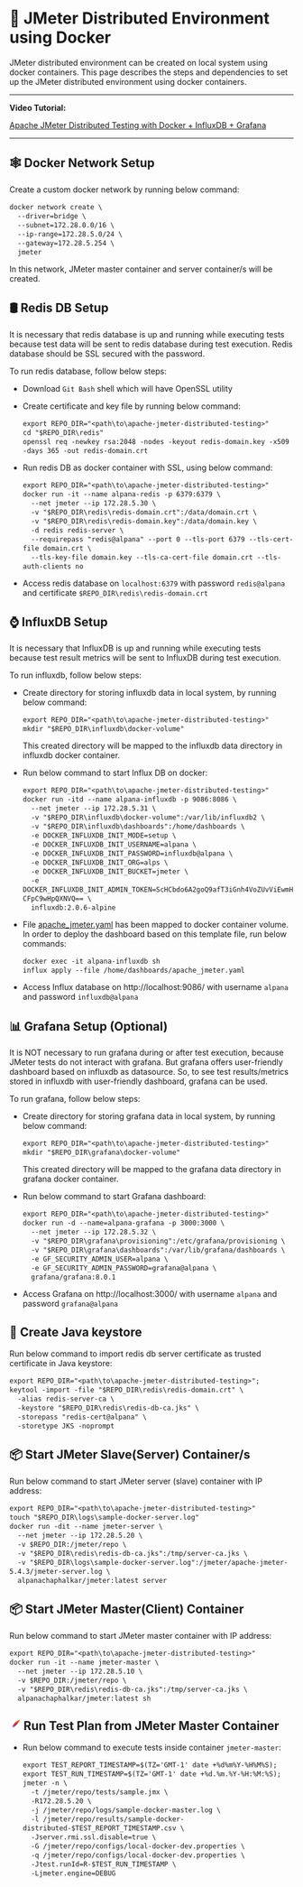 # :ship: JMeter Distributed Environment using Docker
JMeter distributed environment can be created on local system using docker containers. 
This page describes the steps and dependencies to set up the JMeter distributed environment using docker containers. 

---
**Video Tutorial:**

[Apache JMeter Distributed Testing with Docker + InfluxDB + Grafana](https://youtube.com/playlist?list=PLm9ZfKz5SwIi5WgXkSFjgbiMYAA_EmHiV)

---


## :spider_web: Docker Network Setup
Create a custom docker network by running below command:
```shell
docker network create \
  --driver=bridge \
  --subnet=172.28.0.0/16 \
  --ip-range=172.28.5.0/24 \
  --gateway=172.28.5.254 \
  jmeter
```
In this network, JMeter master container and server container/s will be created.

## :oil_drum: Redis DB Setup
It is necessary that redis database is up and running while executing tests because test data will be sent to redis database during test execution.
Redis database should be SSL secured with the password.

To run redis database, follow below steps:
* Download `Git Bash` shell which will have OpenSSL utility

* Create certificate and key file by running below command:
  ```shell
  export REPO_DIR="<path\to\apache-jmeter-distributed-testing>"
  cd "$REPO_DIR\redis"
  openssl req -newkey rsa:2048 -nodes -keyout redis-domain.key -x509 -days 365 -out redis-domain.crt
  ```

* Run redis DB as docker container with SSL, using below command:
  ```shell
  export REPO_DIR="<path\to\apache-jmeter-distributed-testing>"
  docker run -it --name alpana-redis -p 6379:6379 \
    --net jmeter --ip 172.28.5.30 \
    -v "$REPO_DIR\redis\redis-domain.crt":/data/domain.crt \
    -v "$REPO_DIR\redis\redis-domain.key":/data/domain.key \
    -d redis redis-server \
    --requirepass "redis@alpana" --port 0 --tls-port 6379 --tls-cert-file domain.crt \
    --tls-key-file domain.key --tls-ca-cert-file domain.crt --tls-auth-clients no
  ```

* Access redis database on `localhost:6379` with password `redis@alpana` and certificate `$REPO_DIR\redis\redis-domain.crt`

## :watch: InfluxDB Setup
It is necessary that InfluxDB is up and running while executing tests because test result metrics will be sent to InfluxDB during test execution.

To run influxdb, follow below steps:
* Create directory for storing influxdb data in local system, by running below command:
  ```shell
  export REPO_DIR="<path\to\apache-jmeter-distributed-testing>"
  mkdir "$REPO_DIR\influxdb\docker-volume"
  ```
  This created directory will be mapped to the influxdb data directory in influxdb docker container.

* Run below command to start Influx DB on docker:
  ```shell
  export REPO_DIR="<path\to\apache-jmeter-distributed-testing>"
  docker run -itd --name alpana-influxdb -p 9086:8086 \
    --net jmeter --ip 172.28.5.31 \
    -v "$REPO_DIR\influxdb\docker-volume":/var/lib/influxdb2 \
    -v "$REPO_DIR\influxdb\dashboards":/home/dashboards \
    -e DOCKER_INFLUXDB_INIT_MODE=setup \
    -e DOCKER_INFLUXDB_INIT_USERNAME=alpana \
    -e DOCKER_INFLUXDB_INIT_PASSWORD=influxdb@alpana \
    -e DOCKER_INFLUXDB_INIT_ORG=alps \
    -e DOCKER_INFLUXDB_INIT_BUCKET=jmeter \
    -e DOCKER_INFLUXDB_INIT_ADMIN_TOKEN=ScHCbdo6A2goQ9afT3iGnh4VoZUvViEwmH8dpcGWm45B2mfAN2n1EM33oG5otv2cCTvkiO92-CFpC9wHpQXNVQ== \
    influxdb:2.0.6-alpine
  ```

* File [apache_jmeter.yaml](./influxdb/dashboards/apache_jmeter.yaml) has been mapped to docker container volume. In order to deploy
  the dashboard based on this template file, run below commands:
  ```shell
  docker exec -it alpana-influxdb sh
  influx apply --file /home/dashboards/apache_jmeter.yaml
  ```

* Access Influx database on http://localhost:9086/ with username `alpana` and password `influxdb@alpana`

## :bar_chart: Grafana Setup (Optional)
It is NOT necessary to run grafana during or after test execution, because JMeter tests do not interact with grafana.
But grafana offers user-friendly dashboard based on influxdb as datasource. 
So, to see test results/metrics stored in influxdb with user-friendly dashboard, grafana can be used.

To run grafana, follow below steps:
* Create directory for storing grafana data in local system, by running below command:
  ```shell
  export REPO_DIR="<path\to\apache-jmeter-distributed-testing>"
  mkdir "$REPO_DIR\grafana\docker-volume"
  ```
  This created directory will be mapped to the grafana data directory in grafana docker container.

* Run below command to start Grafana dashboard:
  ```shell
  export REPO_DIR="<path\to\apache-jmeter-distributed-testing>"
  docker run -d --name=alpana-grafana -p 3000:3000 \
    --net jmeter --ip 172.28.5.32 \
    -v "$REPO_DIR\grafana\provisioning":/etc/grafana/provisioning \
    -v "$REPO_DIR\grafana\dashboards":/var/lib/grafana/dashboards \
    -e GF_SECURITY_ADMIN_USER=alpana \
    -e GF_SECURITY_ADMIN_PASSWORD=grafana@alpana \
    grafana/grafana:8.0.1
  ```

* Access Grafana on http://localhost:3000/ with username `alpana` and password `grafana@alpana`

## :closed_lock_with_key: Create Java keystore
Run below command to import redis db server certificate as trusted certificate in Java keystore:
```shell
export REPO_DIR="<path\to\apache-jmeter-distributed-testing>";
keytool -import -file "$REPO_DIR\redis\redis-domain.crt" \
  -alias redis-server-ca \
  -keystore "$REPO_DIR\redis\redis-db-ca.jks" \
  -storepass "redis-cert@alpana" \
  -storetype JKS -noprompt
```

## :package: Start JMeter Slave(Server) Container/s
Run below command to start JMeter server (slave) container with IP address:
```shell
export REPO_DIR="<path\to\apache-jmeter-distributed-testing>"
touch "$REPO_DIR\logs\sample-docker-server.log"
docker run -dit --name jmeter-server \
  --net jmeter --ip 172.28.5.20 \
  -v $REPO_DIR:/jmeter/repo \
  -v "$REPO_DIR\redis\redis-db-ca.jks":/tmp/server-ca.jks \
  -v "$REPO_DIR\logs\sample-docker-server.log":/jmeter/apache-jmeter-5.4.3/jmeter-server.log \
  alpanachaphalkar/jmeter:latest server
```

## :package: Start JMeter Master(Client) Container
Run below command to start JMeter master container with IP address:
```shell
export REPO_DIR="<path\to\apache-jmeter-distributed-testing>"
docker run -it --name jmeter-master \
  --net jmeter --ip 172.28.5.10 \
  -v $REPO_DIR:/jmeter/repo \
  -v "$REPO_DIR\redis\redis-db-ca.jks":/tmp/server-ca.jks \
  alpanachaphalkar/jmeter:latest sh
```

## <img src="./icons/jmeter.svg" alt= “jmeter” width="20" height="20"> Run Test Plan from JMeter Master Container
* Run below command to execute tests inside container `jmeter-master`:
  ```shell
  export TEST_REPORT_TIMESTAMP=$(TZ='GMT-1' date +%d%m%Y-%H%M%S);
  export TEST_RUN_TIMESTAMP=$(TZ='GMT-1' date +%d.%m.%Y-%H:%M:%S);
  jmeter -n \
    -t /jmeter/repo/tests/sample.jmx \
    -R172.28.5.20 \
    -j /jmeter/repo/logs/sample-docker-master.log \
    -l /jmeter/repo/results/sample-docker-distributed-$TEST_REPORT_TIMESTAMP.csv \
    -Jserver.rmi.ssl.disable=true \
    -G /jmeter/repo/configs/local-docker-dev.properties \
    -q /jmeter/repo/configs/local-docker-dev.properties \
    -Jtest.runId=R-$TEST_RUN_TIMESTAMP \
    -Ljmeter.engine=DEBUG
  ```
  
